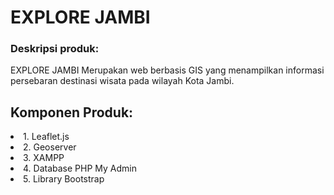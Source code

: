 <h1>EXPLORE JAMBI</h1>
<h3>Deskripsi produk:</h3>

EXPLORE JAMBI Merupakan web berbasis GIS yang menampilkan informasi persebaran destinasi wisata pada wilayah Kota Jambi.

<h2>Komponen Produk:</h2>
<li>1. Leaflet.js</li>
<li>2. Geoserver</li>
<li>3. XAMPP</li>
<li>4. Database PHP My Admin</li>
<li>5. Library Bootstrap</li>



